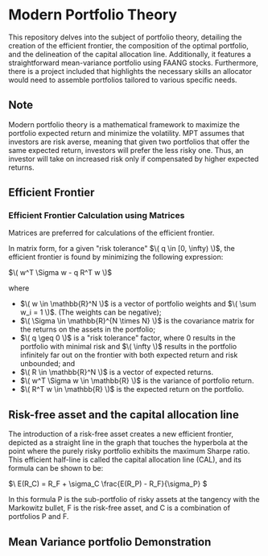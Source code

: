 # Modern Portfolio Theory

This repository delves into the subject of portfolio theory, detailing the creation of the efficient frontier, the composition of the optimal portfolio, and the delineation of the capital allocation line. Additionally, it features a straightforward mean-variance portfolio using FAANG stocks. Furthermore, there is a project included that highlights the necessary skills an allocator would need to assemble portfolios tailored to various specific needs.

## Note

Modern portfolio theory is a mathematical framework to maximize the portfolio expected return and minimize the volatility. MPT assumes that investors are risk averse, meaning that given two portfolios that offer the same expected return, investors will prefer the less risky one. Thus, an investor will take on increased risk only if compensated by higher expected returns.

## Efficient Frontier

### Efficient Frontier Calculation using Matrices

Matrices are preferred for calculations of the efficient frontier.

In matrix form, for a given "risk tolerance" $\( q \in [0, \infty) \)$, the efficient frontier is found by minimizing the following expression:

$\( w^T \Sigma w - q R^T w \)$

where

- $\( w \in \mathbb{R}^N \)$ is a vector of portfolio weights and $\( \sum w_i = 1 \)$. (The weights can be negative);
- $\( \Sigma \in \mathbb{R}^{N \times N} \)$ is the covariance matrix for the returns on the assets in the portfolio;
- $\( q \geq 0 \)$ is a "risk tolerance" factor, where 0 results in the portfolio with minimal risk and $\( \infty \)$ results in the portfolio infinitely far out on the frontier with both expected return and risk unbounded; and
- $\( R \in \mathbb{R}^N \)$ is a vector of expected returns.
- $\( w^T \Sigma w \in \mathbb{R} \)$ is the variance of portfolio return.
- $\( R^T w \in \mathbb{R} \)$ is the expected return on the portfolio.

## Risk-free asset and the capital allocation line

The introduction of a risk-free asset creates a new efficient frontier, depicted as a straight line in the graph that touches the hyperbola at the point where the purely risky portfolio exhibits the maximum Sharpe ratio. This efficient half-line is called the capital allocation line (CAL), and its formula can be shown to be:

$\ E(R_C) = R_F + \sigma_C \frac{E(R_P) - R_F}{\sigma_P} \$

In this formula P is the sub-portfolio of risky assets at the tangency with the Markowitz bullet, F is the risk-free asset, and C is a combination of portfolios P and F.

## Mean Variance portfolio Demonstration




